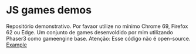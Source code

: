 # JS games demos
Repositório demonstrativo.
Por favaor utilize no mínimo Chrome 69, Firefox 62 ou Edge.
Um conjunto de games desenvoldido por mim utilizando Phaser3 como gameengine base.
Atenção: Esse código não é open-source.
[Example](https://htmlpreview.github.io/?https://github.com/mauruco/games/blob/master/index.html)